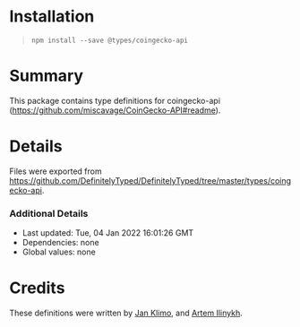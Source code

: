 # Installation
> `npm install --save @types/coingecko-api`

# Summary
This package contains type definitions for coingecko-api (https://github.com/miscavage/CoinGecko-API#readme).

# Details
Files were exported from https://github.com/DefinitelyTyped/DefinitelyTyped/tree/master/types/coingecko-api.

### Additional Details
 * Last updated: Tue, 04 Jan 2022 16:01:26 GMT
 * Dependencies: none
 * Global values: none

# Credits
These definitions were written by [Jan Klimo](https://github.com/janklimo), and [Artem Ilinykh](https://github.com/singlesly).
